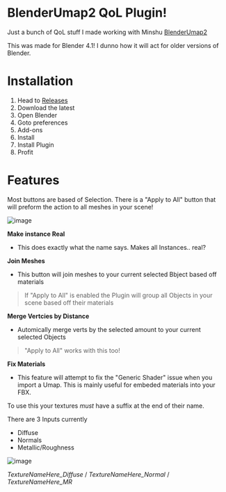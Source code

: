# BlenderUmap2 QoL Plugin!
Just a bunch of QoL stuff I made working with Minshu [BlenderUmap2](https://github.com/MinshuG/BlenderUmap2)

This was made for Blender 4.1! I dunno how it will act for older versions of Blender.



# Installation
1. Head to [Releases](https://github.com/jaxbline/Umap-Utilites/releases)
2. Download the latest
3. Open Blender
4. Goto preferences
5. Add-ons
6. Install
7. Install Plugin
8. Profit

# Features
Most buttons are based of Selection. There is a "Apply to All" button that will preform the action to all meshes in your scene!

![image](https://github.com/jaxbline/Umap-Utilites/assets/65150735/ccb1eea4-6f5e-4d8e-8537-bc7a5c97a52a)

**Make instance Real**
* This does exactly what the name says. Makes all Instances.. real?

**Join Meshes**

* This button will join meshes to your current selected Bbject based off materials
> If "Apply to All" is enabled the Plugin will group all Objects in your scene based off their materials

**Merge Vertcies by Distance**
* Automically merge verts by the selected amount to your current selected Objects
> "Apply to All" works with this too!

**Fix Materials**
* This feature will attempt to fix the "Generic Shader" issue when you import a Umap. This is mainly useful for embeded materials into your FBX.

To use this your textures *must* have a suffix at the end of their name. 

There are 3 Inputs currently
* Diffuse
* Normals
* Metallic/Roughness

![image](https://github.com/jaxbline/Umap-Utilites/assets/65150735/0bb9a799-0be3-42c1-8e3a-694118bf3fb3)

*TextureNameHere_Diffuse* / *TextureNameHere_Normal* / *TextureNameHere_MR*

